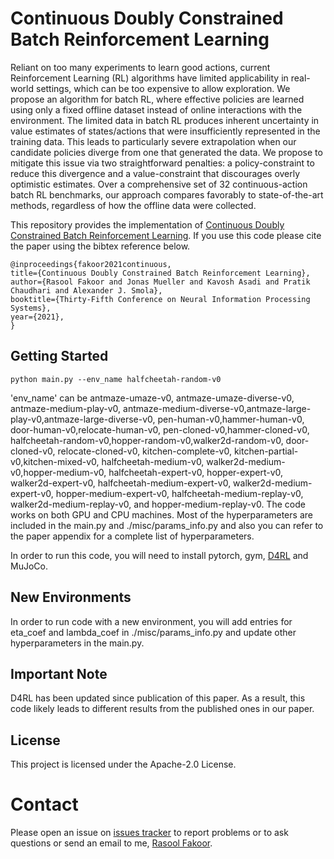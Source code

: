 Continuous Doubly Constrained Batch Reinforcement Learning
=============================================
Reliant on too many experiments to learn good actions, current Reinforcement Learning (RL) algorithms have limited applicability in real-world settings, which can be too expensive to allow exploration. We propose an algorithm for batch RL, where effective policies are learned using only a fixed offline dataset instead of online interactions with the environment. The limited data in batch RL produces inherent uncertainty in value estimates of states/actions that were insufficiently represented in the training data. This leads to particularly severe extrapolation when our candidate policies diverge from one that generated the data. We propose to mitigate this issue via two straightforward penalties: a policy-constraint to reduce this divergence and a value-constraint that discourages overly optimistic estimates. Over a comprehensive set of 32 continuous-action batch RL benchmarks, our approach compares favorably to state-of-the-art methods, regardless of how the offline data were collected.

This repository provides the implementation of [Continuous Doubly Constrained Batch Reinforcement Learning](https://arxiv.org/abs/2102.09225). If you use this code please cite the paper using the bibtex reference below.

```
@inproceedings{fakoor2021continuous,
title={Continuous Doubly Constrained Batch Reinforcement Learning},
author={Rasool Fakoor and Jonas Mueller and Kavosh Asadi and Pratik Chaudhari and Alexander J. Smola},
booktitle={Thirty-Fifth Conference on Neural Information Processing Systems},
year={2021},
}
```
## Getting Started
```
python main.py --env_name halfcheetah-random-v0

```
'env_name' can be antmaze-umaze-v0, antmaze-umaze-diverse-v0, antmaze-medium-play-v0, antmaze-medium-diverse-v0,antmaze-large-play-v0,antmaze-large-diverse-v0, pen-human-v0,hammer-human-v0, door-human-v0,relocate-human-v0, pen-cloned-v0,hammer-cloned-v0, halfcheetah-random-v0,hopper-random-v0,walker2d-random-v0, door-cloned-v0, relocate-cloned-v0, kitchen-complete-v0, kitchen-partial-v0,kitchen-mixed-v0, halfcheetah-medium-v0, walker2d-medium-v0,hopper-medium-v0, halfcheetah-expert-v0, hopper-expert-v0, walker2d-expert-v0, halfcheetah-medium-expert-v0, walker2d-medium-expert-v0, hopper-medium-expert-v0, halfcheetah-medium-replay-v0, walker2d-medium-replay-v0, and hopper-medium-replay-v0. The code works on both GPU and CPU machines. Most of the hyperparameters are included in the main.py and ./misc/params_info.py and also you can refer to the paper appendix for a complete list of hyperparameters.

In order to run this code, you will need to install pytorch, gym, [D4RL](https://github.com/rail-berkeley/d4rl) and MuJoCo.

## New Environments
In order to run code with a new environment, you will add entries for eta_coef and lambda_coef in ./misc/params_info.py and update other hyperparameters in the main.py.

## Important Note
D4RL has been updated since publication of this paper. As a result, this code likely leads to different results from the published ones in our paper.

## License
This project is licensed under the Apache-2.0 License.

# Contact

Please open an issue on [issues tracker](https://github.com/amazon-research/cdc-batch-rl/issues) to report problems or to ask questions or send an email to me, [Rasool Fakoor](https://github.com/rasoolfa).
